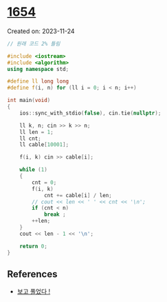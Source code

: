 # [1654](https://www.acmicpc.net/problem/1654)
Created on: 2023-11-24



```cpp
// 원래 코드 2% 틀림

#include <iostream>
#include <algorithm>
using namespace std;

#define ll long long
#define f(i, n) for (ll i = 0; i < n; i++)

int	main(void)
{
	ios::sync_with_stdio(false), cin.tie(nullptr);

	ll k, n; cin >> k >> n;
	ll len = 1;
	ll cnt;
	ll cable[10001];

	f(i, k) cin >> cable[i];

	while (1)
	{
		cnt = 0;
		f(i, k)
			cnt += cable[i] / len;
		// cout << len << ' ' << cnt << '\n';
		if (cnt < n)
			break ;
		++len;
	}
	cout << len - 1 << '\n';

	return 0;
}
```

## References

- [보고 풀었다 !](https://yongmemo.tistory.com/21)
